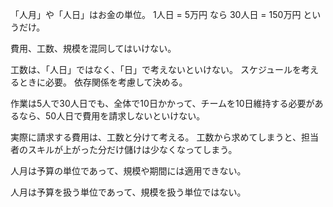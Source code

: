 「人月」や「人日」はお金の単位。
1人日 = 5万円 なら 30人日 = 150万円 というだけ。

費用、工数、規模を混同してはいけない。

工数は、「人日」ではなく、「日」で考えないといけない。
スケジュールを考えるときに必要。
依存関係を考慮して決める。

作業は5人で30人日でも、全体で10日かかって、チームを10日維持する必要があるなら、50人日で費用を請求しないといけない。

実際に請求する費用は、工数と分けて考える。
工数から求めてしまうと、担当者のスキルが上がった分だけ儲けは少なくなってしまう。

人月は予算の単位であって、規模や期間には適用できない。

人月は予算を扱う単位であって、規模を扱う単位ではない。
